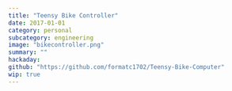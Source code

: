 ```yaml
---
title: "Teensy Bike Controller"
date: 2017-01-01
category: personal
subcategory: engineering
image: "bikecontroller.png"
summary: ""
hackaday:
github: "https://github.com/formatc1702/Teensy-Bike-Computer"
wip: true
---
```

